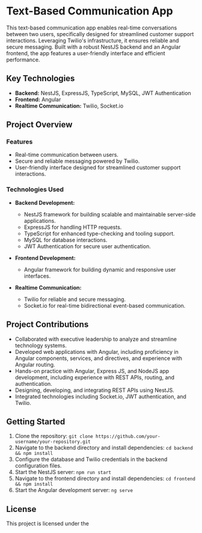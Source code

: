 # Text-Based Communication App

This text-based communication app enables real-time conversations between two users, specifically designed for streamlined customer support interactions. Leveraging Twilio's infrastructure, it ensures reliable and secure messaging. Built with a robust NestJS backend and an Angular frontend, the app features a user-friendly interface and efficient performance.

## Key Technologies

- **Backend:** NestJS, ExpressJS, TypeScript, MySQL, JWT Authentication
- **Frontend:** Angular
- **Realtime Communication:** Twilio, Socket.io

## Project Overview

### Features

- Real-time communication between users.
- Secure and reliable messaging powered by Twilio.
- User-friendly interface designed for streamlined customer support interactions.

### Technologies Used

- **Backend Development:**
  - NestJS framework for building scalable and maintainable server-side applications.
  - ExpressJS for handling HTTP requests.
  - TypeScript for enhanced type-checking and tooling support.
  - MySQL for database interactions.
  - JWT Authentication for secure user authentication.

- **Frontend Development:**
  - Angular framework for building dynamic and responsive user interfaces.

- **Realtime Communication:**
  - Twilio for reliable and secure messaging.
  - Socket.io for real-time bidirectional event-based communication.

## Project Contributions

- Collaborated with executive leadership to analyze and streamline technology systems.
- Developed web applications with Angular, including proficiency in Angular components, services, and directives, and experience with Angular routing.
- Hands-on practice with Angular, Express JS, and NodeJS app development, including experience with REST APIs, routing, and authentication.
- Designing, developing, and integrating REST APIs using NestJS.
- Integrated technologies including Socket.io, JWT authentication, and Twilio.

## Getting Started

1. Clone the repository: `git clone https://github.com/your-username/your-repository.git`
2. Navigate to the backend directory and install dependencies: `cd backend && npm install`
3. Configure the database and Twilio credentials in the backend configuration files.
4. Start the NestJS server: `npm run start`
5. Navigate to the frontend directory and install dependencies: `cd frontend && npm install`
6. Start the Angular development server: `ng serve`

## License

This project is licensed under the 
